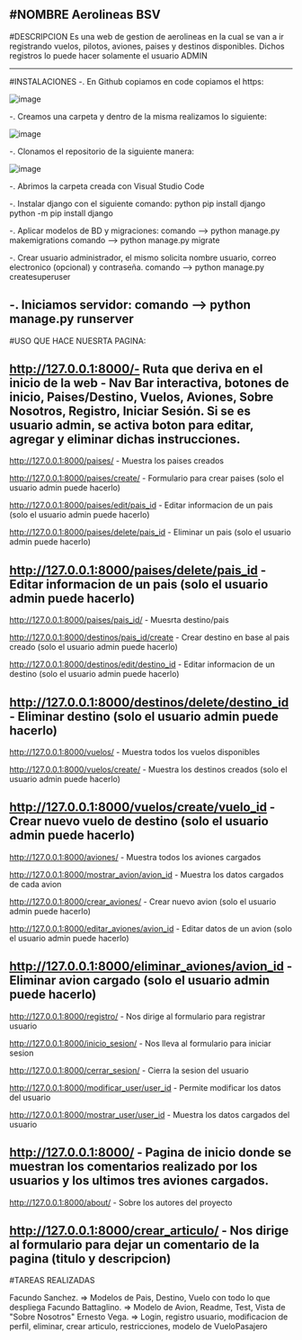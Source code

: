 #NOMBRE
  Aerolineas BSV 
------------------------------------------------------------------------------------------------------------------------------------------------------------------------------------------


#DESCRIPCION 
  Es una web de gestion de aerolineas en la cual se van a ir registrando vuelos, pilotos, aviones, paises y destinos disponibles. Dichos registros lo puede hacer solamente el usuario ADMIN

------------------------------------------------------------------------------------------------------------------------------------------------------------------------------------------

#INSTALACIONES
-. En Github copiamos en code copiamos el https:
  
  ![image](https://user-images.githubusercontent.com/97635405/180776369-d1f342f2-5610-442a-a998-01ed2872b0c3.png)

-. Creamos una carpeta y dentro de la misma realizamos lo siguiente:

  ![image](https://user-images.githubusercontent.com/97635405/180777778-a16cdc87-73b8-4837-846c-91fa5f9a978f.png)
  
-. Clonamos el repositorio de la siguiente manera:

  ![image](https://user-images.githubusercontent.com/97635405/180778328-bf0ae77b-093a-45ed-848e-5ee2807bd2a4.png)

-. Abrimos la carpeta creada con Visual Studio Code

-. Instalar django con el siguiente comando:
   python pip install django
   python -m pip install django

-. Aplicar modelos de BD y migraciones:
   comando --> python manage.py makemigrations
   comando --> python manage.py migrate
   
-. Crear usuario administrador, el mismo solicita nombre usuario, correo electronico (opcional) y contraseña.
   comando --> python manage.py createsuperuser

-. Iniciamos servidor: 
   comando --> python manage.py runserver
------------------------------------------------------------------------------------------------------------------------------------------------------------------------------------------
#USO QUE HACE NUESRTA PAGINA:

http://127.0.0.1:8000/- Ruta que deriva en el inicio de la web - Nav Bar interactiva, botones de inicio, Paises/Destino,
Vuelos, Aviones, Sobre Nosotros, Registro, Iniciar Sesión. Si se es usuario admin, se activa boton para editar, agregar 
y eliminar dichas instrucciones. 
------------------------------------------------------------------------------------------------------------------------------------------------------------------------------------------
http://127.0.0.1:8000/paises/ - Muestra los paises creados

http://127.0.0.1:8000/paises/create/ - Formulario para crear paises (solo el usuario admin puede hacerlo)

http://127.0.0.1:8000/paises/edit/pais_id - Editar informacion de un pais (solo el usuario admin puede hacerlo)

http://127.0.0.1:8000/paises/delete/pais_id - Eliminar un pais (solo el usuario admin puede hacerlo)

http://127.0.0.1:8000/paises/delete/pais_id - Editar informacion de un pais (solo el usuario admin puede hacerlo)
------------------------------------------------------------------------------------------------------------------------------------------------------------------------------------------
http://127.0.0.1:8000/paises/pais_id/ - Muesrta destino/pais

http://127.0.0.1:8000/destinos/pais_id/create - Crear destino en base al pais creado (solo el usuario admin puede hacerlo)

http://127.0.0.1:8000/destinos/edit/destino_id - Editar informacion de un destino  (solo el usuario admin puede hacerlo)

http://127.0.0.1:8000/destinos/delete/destino_id - Eliminar destino  (solo el usuario admin puede hacerlo)
------------------------------------------------------------------------------------------------------------------------------------------------------------------------------------------
http://127.0.0.1:8000/vuelos/ - Muestra todos los vuelos disponibles

http://127.0.0.1:8000/vuelos/create/ - Muestra los destinos creados (solo el usuario admin puede hacerlo) 

http://127.0.0.1:8000/vuelos/create/vuelo_id - Crear nuevo vuelo de destino (solo el usuario admin puede hacerlo)
------------------------------------------------------------------------------------------------------------------------------------------------------------------------------------------
http://127.0.0.1:8000/aviones/ - Muestra todos los aviones cargados

http://127.0.0.1:8000/mostrar_avion/avion_id - Muestra los datos cargados de cada avion

http://127.0.0.1:8000/crear_aviones/ - Crear nuevo avion (solo el usuario admin puede hacerlo)

http://127.0.0.1:8000/editar_aviones/avion_id - Editar datos de un avion (solo el usuario admin puede hacerlo)

http://127.0.0.1:8000/eliminar_aviones/avion_id - Eliminar avion cargado (solo el usuario admin puede hacerlo)
------------------------------------------------------------------------------------------------------------------------------------------------------------------------------------------
http://127.0.0.1:8000/registro/ - Nos dirige al formulario para registrar usuario

http://127.0.0.1:8000/inicio_sesion/ - Nos lleva al formulario para iniciar sesion

http://127.0.0.1:8000/cerrar_sesion/ - Cierra la sesion del usuario

http://127.0.0.1:8000/modificar_user/user_id - Permite modificar los datos del usuario

http://127.0.0.1:8000/mostrar_user/user_id - Muestra los datos cargados del usuario

http://127.0.0.1:8000/ - Pagina de inicio donde se muestran los comentarios realizado por los usuarios y los ultimos tres aviones cargados.
------------------------------------------------------------------------------------------------------------------------------------------------------------------------------------------
http://127.0.0.1:8000/about/ - Sobre los autores del proyecto

http://127.0.0.1:8000/crear_articulo/ - Nos dirige al formulario para dejar un comentario de la pagina (titulo y descripcion)
------------------------------------------------------------------------------------------------------------------------------------------------------------------------------------------
#TAREAS REALIZADAS 

Facundo Sanchez. => Modelos de Pais, Destino, Vuelo con todo lo que despliega 
Facundo Battaglino. => Modelo de Avion, Readme, Test, Vista de "Sobre Nosotros"
Ernesto Vega. => Login, registro usuario, modificacion de perfil, eliminar, crear articulo, restricciones, modelo de VueloPasajero







